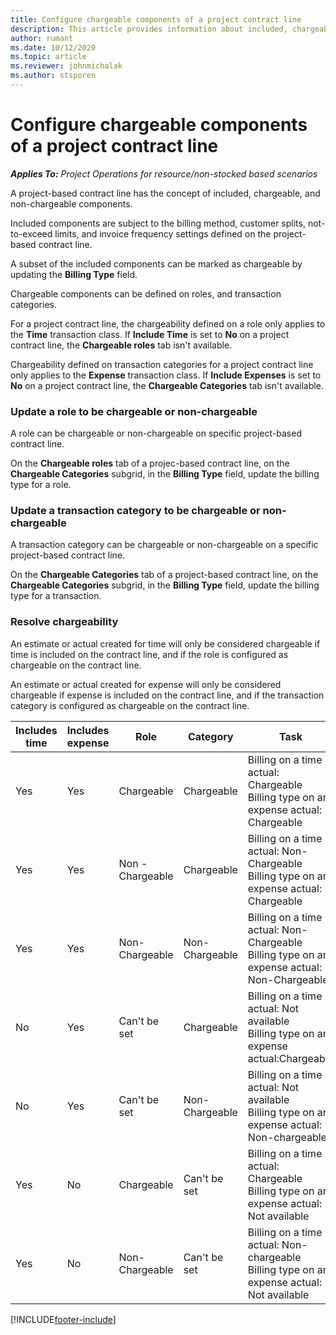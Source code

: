 ```yaml
---
title: Configure chargeable components of a project contract line
description: This article provides information about included, chargeable, and non-chargeable components on contract lines.
author: rumant
ms.date: 10/12/2020
ms.topic: article
ms.reviewer: johnmichalak
ms.author: stsporen
---
```


# Configure chargeable components of a project contract line

_**Applies To:** Project Operations for resource/non-stocked based scenarios_

A project-based contract line has the concept of included, chargeable, and non-chargeable components.

Included components are subject to the billing method, customer splits, not-to-exceed limits, and invoice frequency settings defined on the project-based contract line.

A subset of the included components can be marked as chargeable by updating the **Billing Type** field.

Chargeable components can be defined on roles, and transaction categories.

For a project contract line, the chargeability defined on a role only applies to the **Time** transaction class. If **Include Time** is set to **No** on a project contract line, the **Chargeable roles** tab isn't available.

Chargeability defined on transaction categories for a project contract line only applies to the **Expense** transaction class. If **Include Expenses** is set to **No** on a project contract line, the **Chargeable Categories** tab isn't available.

### Update a role to be chargeable or non-chargeable

A role can be chargeable or non-chargeable on specific project-based contract line.

On the **Chargeable roles** tab of a projec-based contract line, on the **Chargeable Categories** subgrid, in the **Billing Type** field, update the billing type for a role.

### Update a transaction category to be chargeable or non-chargeable

A transaction category can be chargeable or non-chargeable on a specific project-based contract line.

On the **Chargeable Categories** tab of a project-based contract line, on the **Chargeable Categories** subgrid, in the **Billing Type** field, update the billing type for a transaction.

### Resolve chargeability

An estimate or actual created for time will only be considered chargeable if time is included on the contract line, and if the role is configured as chargeable on the contract line.

An estimate or actual created for expense will only be considered chargeable if expense is included on the contract line, and if the transaction category is configured as chargeable on the contract line.

| Includes time | Includes expense | Role | Category | Task |
| --- | --- | --- | --- | --- |
| Yes | Yes | Chargeable | Chargeable | Billing on a time actual: Chargeable </br>Billing type on an expense actual: Chargeable |
| Yes | Yes | Non - Chargeable | Chargeable | Billing on a time actual: Non-Chargeable </br>Billing type on an expense actual: Chargeable |
| Yes | Yes | Non-Chargeable | Non-Chargeable | Billing on a time actual: Non-Chargeable </br>Billing type on an expense actual: Non-Chargeable |
| No | Yes | Can't be set | Chargeable | Billing on a time actual: Not available </br>Billing type on an expense actual:Chargeable |
| No | Yes | Can't be set | Non-Chargeable | Billing on a time actual: Not available </br>Billing type on an expense actual: Non-chargeable |
| Yes | No | Chargeable | Can't be set | Billing on a time actual: Chargeable </br>Billing type on an expense actual: Not available |
| Yes | No | Non-Chargeable | Can't be set | Billing on a time actual: Non-chargeable </br> Billing type on an expense actual: Not available |


[!INCLUDE[footer-include](../includes/footer-banner.md)]
